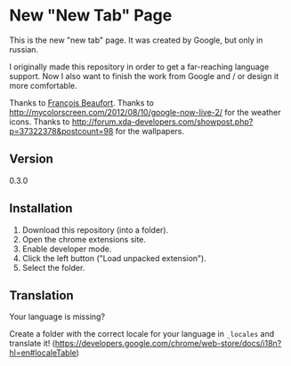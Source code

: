 New "New Tab" Page
=========

This is the new "new tab" page. It was created by Google, but only in russian.

I originally made this repository in order to get a far-reaching language support. Now I also want to finish the work from Google and / or design it more comfortable.

Thanks to [François Beaufort](https://plus.google.com/u/0/100132233764003563318/posts/Weq1zNnoTmF).
Thanks to http://mycolorscreen.com/2012/08/10/google-now-live-2/ for the weather icons.
Thanks to http://forum.xda-developers.com/showpost.php?p=37322378&postcount=98 for the wallpapers.

Version
-

0.3.0

Installation
--------------

1. Download this repository (into a folder).
2. Open the chrome extensions site.
3. Enable developer mode.
4. Click the left button ("Load unpacked extension").
5. Select the folder.

Translation
--------------

Your language is missing?

Create a folder with the correct locale for your language in ```_locales``` and translate it! (https://developers.google.com/chrome/web-store/docs/i18n?hl=en#localeTable)
